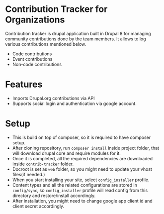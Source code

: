 # Contribution Tracker for Organizations

Contribution tracker is drupal application built in Drupal 8 for managing community contributions done by the team members. It allows to log various contributions mentioned below.

  - Code contributions
  - Event contributions
  - Non-code contributions

# Features

  - Imports Drupal.org contributions via API
  - Supports social login and authentication via google account.


# Setup
  - This is build on top of composer, so it is required to have composer setup.
  - After cloning repository, run `composer install` inside project folder, that will download drupal core and require modules for it.
  - Once it is completed, all the required dependencies are downloaded inside `contrib-tracker` folder.
  - Docroot is set as `web` folder, so you might need to update your vhost files(if needed.)
  - When you start installing your site, select `config_installer` profile.
  - Content types and all the related configurations are stored in `config/sync`, so `config_installer` profile will read config from this directory and restore/install accordingly.
  - After installation, you might need to change google app client id and client secret accordingly.

